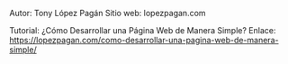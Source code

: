Autor: Tony López Pagán
Sitio web: lopezpagan.com

Tutorial: ¿Cómo Desarrollar una Página Web de Manera Simple?
Enlace: https://lopezpagan.com/como-desarrollar-una-pagina-web-de-manera-simple/